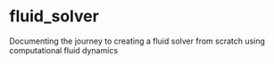 # fluid_solver
Documenting the journey to creating a fluid solver from scratch using computational fluid dynamics
